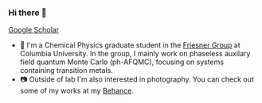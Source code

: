 ### Hi there 👋
[Google Scholar](https://scholar.google.com/citations?user=vVMbx1kAAAAJ&hl=en)


- 🥽 I'm a Chemical Physics graduate student in the [Friesner Group](https://friesner.chem.columbia.edu) at Columbia University. In the group, I mainly work on phaseless auxilary field quantum Monte Carlo (ph-AFQMC), focusing on systems containing transition metals. 
- 📷 Outside of lab I'm also interested in photography. You can check out some of my works at my [Behance](https://www.behance.net/hufngvuowng/).


<!--
Here are some ideas to get you started:

- 🔭 I’m currently working on ...
- 🌱 I’m currently learning ...
- 👯 I’m looking to collaborate on ...
- 🤔 I’m looking for help with ...
- 💬 Ask me about ...
- 📫 How to reach me: ...
- 😄 Pronouns: ...
- ⚡ Fun fact: ...
-->
